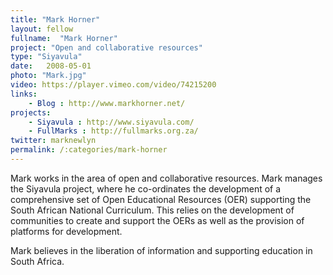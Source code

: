 ```yaml
---
title: "Mark Horner"
layout: fellow
fullname:  "Mark Horner"
project: "Open and collaborative resources"
type: "Siyavula"
date:   2008-05-01
photo: "Mark.jpg"
video: https://player.vimeo.com/video/74215200
links:
    - Blog : http://www.markhorner.net/
projects:
    - Siyavula : http://www.siyavula.com/
    - FullMarks : http://fullmarks.org.za/
twitter: marknewlyn
permalink: /:categories/mark-horner
---
```

Mark works in the area of open and collaborative resources. Mark manages the Siyavula project, where he co-ordinates the development of a comprehensive set of Open Educational Resources (OER) supporting the South African National Curriculum. This relies on the development of communities to create and support the OERs as well as the provision of platforms for development.

Mark believes in the liberation of information and supporting education in South Africa.
